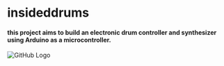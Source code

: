 # insideddrums

#### this project aims to build an electronic drum controller and synthesizer using Arduino as a microcontroller.

![GitHub Logo](/images/logo.png)

